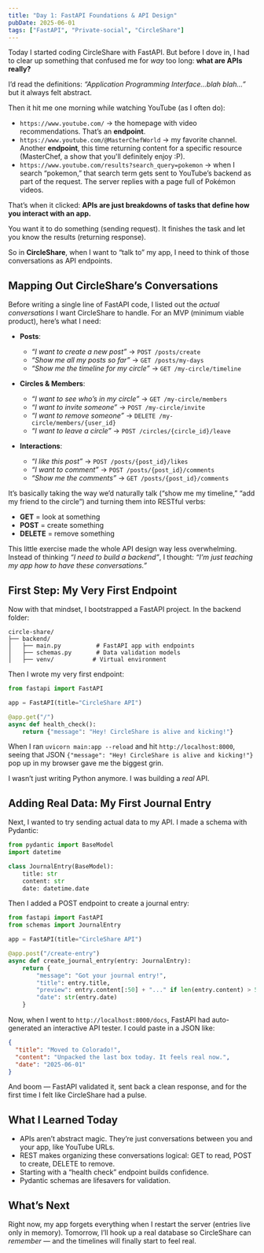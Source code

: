 ```yaml
---
title: "Day 1: FastAPI Foundations & API Design"
pubDate: 2025-06-01
tags: ["FastAPI", "Private-social", "CircleShare"]
---
```


Today I started coding CircleShare with FastAPI. But before I dove in, I had to clear up something that confused me for *way* too long: **what are APIs really?**  

I’d read the definitions: *“Application Programming Interface…blah blah…”* but it always felt abstract.  

Then it hit me one morning while watching YouTube (as I often do):  

- `https://www.youtube.com/` → the homepage with video recommendations. That’s an **endpoint**.  
- `https://www.youtube.com/@MasterChefWorld` → my favorite channel. Another **endpoint**, this time returning content for a specific resource (MasterChef, a show that you'll definitely enjoy :P).  
- `https://www.youtube.com/results?search_query=pokemon` → when I search “pokemon,” that search term gets sent to YouTube’s backend as part of the request. The server replies with a page full of Pokémon videos.  

That’s when it clicked: **APIs are just breakdowns of tasks that define how you interact with an app.**   

You want it to do something (sending request). It finishes the task and let you know the results (returning response).

So in **CircleShare**, when I want to “talk to” my app, I need to think of those conversations as API endpoints.  

## Mapping Out CircleShare’s Conversations  

Before writing a single line of FastAPI code, I listed out the *actual conversations* I want CircleShare to handle. For an MVP (minimum viable product), here’s what I need:  

- **Posts**:  
  - *“I want to create a new post”* → `POST /posts/create`  
  - *“Show me all my posts so far”* → `GET /posts/my-days`  
  - *“Show me the timeline for my circle”* → `GET /my-circle/timeline`  

- **Circles & Members**:  
  - *“I want to see who’s in my circle”* → `GET /my-circle/members`  
  - *“I want to invite someone”* → `POST /my-circle/invite`  
  - *“I want to remove someone”* → `DELETE /my-circle/members/{user_id}`  
  - *“I want to leave a circle”* → `POST /circles/{circle_id}/leave`  

- **Interactions**:  
  - *“I like this post”* → `POST /posts/{post_id}/likes`  
  - *“I want to comment”* → `POST /posts/{post_id}/comments`  
  - *“Show me the comments”* → `GET /posts/{post_id}/comments`  

It’s basically taking the way we’d naturally talk (“show me my timeline,” “add my friend to the circle”) and turning them into RESTful verbs:  
- **GET** = look at something  
- **POST** = create something  
- **DELETE** = remove something  

This little exercise made the whole API design way less overwhelming. Instead of thinking *“I need to build a backend”*, I thought: *“I’m just teaching my app how to have these conversations.”*  

## First Step: My Very First Endpoint  

Now with that mindset, I bootstrapped a FastAPI project. In the backend folder:  

```
circle-share/
├── backend/
│   ├── main.py          # FastAPI app with endpoints
│   ├── schemas.py       # Data validation models
│   ├── venv/           # Virtual environment
```

Then I wrote my very first endpoint:  

```python
from fastapi import FastAPI

app = FastAPI(title="CircleShare API")

@app.get("/")
async def health_check():
    return {"message": "Hey! CircleShare is alive and kicking!"}
```

When I ran `uvicorn main:app --reload` and hit `http://localhost:8000`, seeing that JSON `{"message": "Hey! CircleShare is alive and kicking!"}` pop up in my browser gave me the biggest grin.  

I wasn’t just writing Python anymore. I was building a *real* API.  

## Adding Real Data: My First Journal Entry  

Next, I wanted to try sending actual data to my API. I made a schema with Pydantic:  

```python
from pydantic import BaseModel
import datetime

class JournalEntry(BaseModel):
    title: str
    content: str
    date: datetime.date
```

Then I added a POST endpoint to create a journal entry:  

```python
from fastapi import FastAPI
from schemas import JournalEntry

app = FastAPI(title="CircleShare API")

@app.post("/create-entry")
async def create_journal_entry(entry: JournalEntry):
    return {
        "message": "Got your journal entry!",
        "title": entry.title,
        "preview": entry.content[:50] + "..." if len(entry.content) > 50 else entry.content,
        "date": str(entry.date)
    }
```

Now, when I went to `http://localhost:8000/docs`, FastAPI had auto-generated an interactive API tester. I could paste in a JSON like:  

```json
{
  "title": "Moved to Colorado!",
  "content": "Unpacked the last box today. It feels real now.",
  "date": "2025-06-01"
}
```

And boom — FastAPI validated it, sent back a clean response, and for the first time I felt like CircleShare had a pulse.  

## What I Learned Today  

- APIs aren’t abstract magic. They’re just conversations between you and your app, like YouTube URLs.  
- REST makes organizing these conversations logical: GET to read, POST to create, DELETE to remove.  
- Starting with a “health check” endpoint builds confidence.  
- Pydantic schemas are lifesavers for validation.  

## What’s Next  

Right now, my app forgets everything when I restart the server (entries live only in memory). Tomorrow, I’ll hook up a real database so CircleShare can *remember* — and the timelines will finally start to feel real.  
